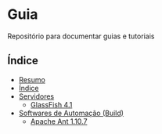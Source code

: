 # Guia
Repositório para documentar guias e tutoriais

## Índice

<!--ts-->
   * [Resumo](#Guia)  
   * [Índice](#Índice)  
   * [Servidores](https://github.com/igorjuancc/guia/tree/main/Servidores)  
       * [GlassFish 4.1](https://github.com/igorjuancc/guia/blob/main/Servidores/GlassFish/4.1/glassfish-4.1.md)   	
   * [Softwares de Automação (Build)](https://github.com/igorjuancc/guia/tree/main/Automacao(build))
       * [Apache Ant 1.10.7](https://github.com/igorjuancc/guia/blob/main/Automacao(build)/ApacheAnt/1.10.7/apacheant-1.10.7.md) 
<!--te-->
